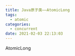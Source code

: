 ```yaml
---
title: Java原子类——AtomicLong
tags:
  - atomic
categories:
  - concurrent
date: 2021-02-03 22:13:03
---
```


AtomicLong

<!--more-->